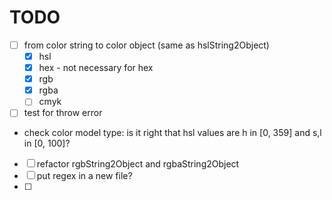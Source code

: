 # TODO

- [ ] from color string to color object (same as hslString2Object)
  - [x] hsl
  - [x] hex - not necessary for hex
  - [x] rgb
  - [x] rgba
  - [ ] cmyk
- [ ] test for throw error
- check color model type: is it right that hsl values are h in [0, 359] and s,l in [0, 100]?
- [ ] refactor rgbString2Object and rgbaString2Object
- [ ] put regex in a new file?
- [ ]
